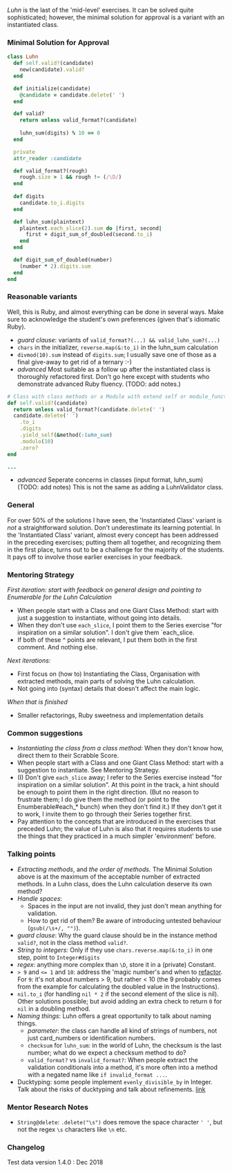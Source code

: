_Luhn_ is the last of the 'mid-level' exercises. It can be solved quite sophisticated; however, the minimal solution for approval is a variant with an instantiated class. 

### Minimal Solution for Approval

```ruby
class Luhn
  def self.valid?(candidate)
    new(candidate).valid?
  end

  def initialize(candidate)
    @candidate = candidate.delete(' ')
  end

  def valid?
    return unless valid_format?(candidate)
    
    luhn_sum(digits) % 10 == 0
  end

  private
  attr_reader :candidate

  def valid_format?(rough)
    rough.size > 1 && rough !~ (/\D/)
  end
  
  def digits
    candidate.to_i.digits
  end

  def luhn_sum(plaintext)
    plaintext.each_slice(2).sum do |first, second|
      first + digit_sum_of_doubled(second.to_i)
    end
  end

  def digit_sum_of_doubled(number)
    (number * 2).digits.sum
  end
end
```

### Reasonable variants

Well, this is Ruby, and almost everything can be done in several ways. Make sure to acknowledge the student's own preferences (given that's idiomatic Ruby).
* _guard clause_: variants of `valid_format?(...) && valid_luhn_sum?(...)`  
* `chars` in the initializer, `reverse.map(&:to_i)` in the luhn_sum calculation
* `divmod(10).sum` instead of `digits.sum`; I usually save one of those as a final give-away to get rid of a ternary :-) 
* _advanced_ Most suitable as a follow up after the instantiated class is thoroughly refactored first. Don't go here except with students who demonstrate advanced Ruby fluency. (TODO: add notes.) 

```ruby
# Class with class methods or a Module with extend self or module_function
def self.valid?(candidate)
  return unless valid_format?(candidate.delete(' ')
  candidate.delete(' ')
    .to_i
    .digits
    .yield_self(&method(:luhn_sum)
    .modulo(10)
    .zero?
end

...
```
* _advanced_ Seperate concerns in classes (input format, luhn_sum) (TODO: add notes) This is not the same as adding a LuhnValidator class. 

### General

For over 50% of the solutions I have seen, the 'Instantiated Class' variant is _not_ a straightforward solution. Don't underestimate its learning potential.
In the 'Instantiated Class' variant, almost every concept has been addressed in the preceding exercises; putting them all together, and recognizing them in the first place, turns out to be a challenge for the majority of the students. It pays off to involve those earlier exercises in your feedback.

### Mentoring Strategy

_First iteration: start with feedback on general design and pointing to Enumerable for the Luhn Calculation_
* When people start with a Class and one Giant Class Method: start with just a suggestion to instantiate, without going into details. 
* When they don't use `each_slice`, I point them to the Series exercise "for inspiration on a similar solution".  I don't give them `each_slice.
* If both of these ^ points are relevant, I put them both in the first comment. And nothing else. 

_Next iterations:_ 
* First focus on (how to) Instantiating the Class, Organisation with extracted methods, main parts of solving the Luhn calculation.
* Not going into (syntax) details that doesn't affect the main logic.

_When that is finished_ 
* Smaller refactorings, Ruby sweetness and implementation details


### Common suggestions
* _Instantiating the class from a class method:_ When they don't know how, direct them to their Scrabble Score. 
* When people start with a Class and one Giant Class Method: start with a suggestion to instantiate. See Mentoring Strategy.
* (I) Don't give `each_slice` away; I refer to the Series exercise instead "for inspiration on a similar solution". 
At this point in the track, a hint should be enough to point them in the right direction. (But no reason to frustrate them; 
I do give them the method (or point to the Enumberable#each_* bunch) when they don't find it.)
If they don't get it to work, I invite them to go through their Series together first.   
* Pay attention to the concepts that are introduced in the exercises that preceded Luhn; 
the value of Luhn is also that it requires students to use the things that they practiced in a much simpler 'environment' before. 

### Talking points

* _Extracting methods_, and _the order of methods._ The Minimal Solution above is at the maximum of the acceptable number of extracted methods. In a Luhn class, does the Luhn calculation deserve its own method? 
* _Handle spaces_: 
  - Spaces in the input are not invalid, they just don't mean anything for validation. 
  - How to get rid of them? Be aware of introducing untested behaviour (`gsub(/\s+/, "")`). 
* _guard clause_: Why the guard clause should be in the instance method `valid?`, not in the class method `valid?`. 
* _String to integers:_ Only if they use `chars.reverse.map(&:to_i)` in one step, point to `Integer#digits`
* _regex:_ anything more complex than `\D`, store it in a (private) Constant.
* `> 9` and `<= 1` and `10`: address the 'magic number's and when to [refactor](https://refactoring.guru/replace-magic-number-with-symbolic-constant). For `9`: it's not about numbers > 9, but rather < 10 (the 9 probably comes from the example for calculating the doubled value in the Instructions).
* `nil.to_i` (for handling `nil * 2` if the second element of the slice is nil). Other solutions possible; but avoid adding an extra check to return `0` for `nil` in a doubling method.  
* _Naming things_: Luhn offers a great opportunity to talk about naming things.
  - _parameter_: the class can handle all kind of strings of numbers, not just card_numbers or identification numbers.  
  - `checksum` for `luhn_sum`: in the world of Luhn, the checksum is the last number; what do we expect a checksum method to do? 
  - `valid_format?` vs `invalid_format?`: When people extract the validation conditionals into a method, it's more often into a method with a negated name like `if invalid_format ...`.   
* Ducktyping: some people implement `evenly_divisible_by` in Integer. Talk about the risks of ducktyping and talk about refinements. [link](https://spin.atomicobject.com/2017/12/29/monkey-patching-refinements)

### Mentor Research Notes

* `String@delete`: `.delete("\s")` does remove the space character `' '`, but not the regex `\s` characters like `\n` etc.

### Changelog

Test data version 1.4.0 : Dec 2018
